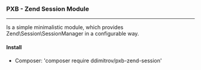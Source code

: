 ### PXB - Zend Session Module
----
Is a simple minimalistic module, which provides Zend\Session\SessionManager in a configurable way.

#### Install
 - Composer: 'composer require ddimitrov/pxb-zend-session'
